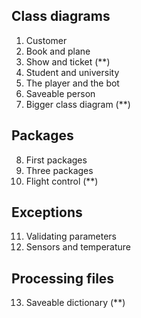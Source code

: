 ## Class diagrams
1. Customer
2. Book and plane
3. Show and ticket (**)
4. Student and university
5. The player and the bot
6. Saveable person
7. Bigger class diagram (**)

## Packages
8. First packages
9. Three packages
10. Flight control (**)

## Exceptions
11. Validating parameters
12. Sensors and temperature

## Processing files
13. Saveable dictionary (**)
